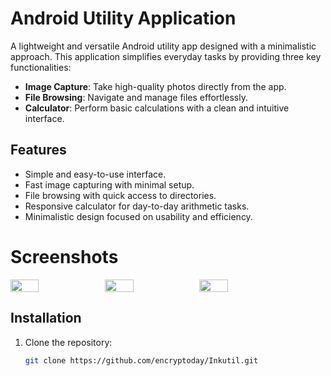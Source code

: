 # Android Utility Application

A lightweight and versatile Android utility app designed with a minimalistic approach. This application simplifies everyday tasks by providing three key functionalities:  

- **Image Capture**: Take high-quality photos directly from the app.  
- **File Browsing**: Navigate and manage files effortlessly.  
- **Calculator**: Perform basic calculations with a clean and intuitive interface.  

## Features
- Simple and easy-to-use interface.  
- Fast image capturing with minimal setup.  
- File browsing with quick access to directories.  
- Responsive calculator for day-to-day arithmetic tasks.  
- Minimalistic design focused on usability and efficiency.  

# Screenshots
<div style="display:flex">
   <img src="https://mmm.sh/github/inkutil/calc.png" width="30%">
   <img src="https://mmm.sh/github/inkutil/files.png" width="30%">
   <img src="https://mmm.sh/github/inkutil/camera.png" width="30%">   
</div>

## Installation
1. Clone the repository:  
   ```bash
   git clone https://github.com/encryptoday/Inkutil.git
